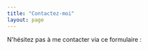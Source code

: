 ```yaml
---
title: "Contactez-moi"
layout: page
---
```

N'hésitez pas à me contacter via ce formulaire :

<div id="formkeep-embed" data-formkeep-url="https://formkeep.com/p/0c8cc06d31e40afc3f145320a8c7dded?embedded=1"></div>

<script type="text/javascript" src="https://pym.nprapps.org/pym.v1.min.js"></script>
<script type="text/javascript" src="https://cdn.formkeep.com/formkeep-embed.js"></script>

<!-- Get notified when the form is submitted, add your own code below: -->
<script>
const formkeepEmbed = document.querySelector('#formkeep-embed')

formkeepEmbed.addEventListener('formkeep-embed:submitting', _event => {
  console.log('Submitting form...')
})

formkeepEmbed.addEventListener('formkeep-embed:submitted', _event => {
  console.log('Submitted form...')
})
</script>